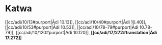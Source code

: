 # Katwa

[[cc/adi/10/13#purport|Ādi 10.13]], [[cc/adi/10/40#purport|Ādi 10.40]], [[cc/adi/10/53#purport|Ādi 10.53]], [[cc/adi/10/78–79#purport|Ādi 10.78–79]], [[cc/adi/10/120#purport|Ādi 10.120]], **[[cc/adi/17/272#translation|Ādi 17.272]]**

